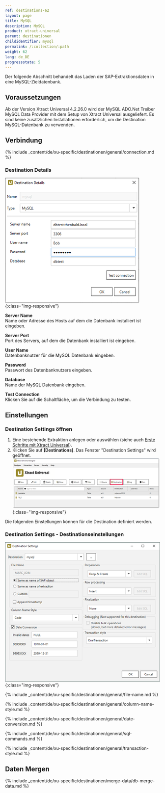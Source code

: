 ```yaml
---
ref: destinations-62
layout: page
title: MySQL
description: MySQL
product: xtract-universal
parent: destinationen
childidentifier: mysql
permalink: /:collection/:path
weight: 62
lang: de_DE
progressstate: 5
---
```


Der folgende Abschnitt behandelt das Laden der SAP-Extraktionsdaten in eine MySQL-Zieldatenbank.  

## Voraussetzungen

Ab der Version Xtract Universal 4.2.26.0 wird der MySQL ADO.Net Treiber MySQL Data Provider mit dem Setup von Xtract Universal ausgeliefert. 
Es sind keine zusätzlichen Installationen erforderlich, um die Destination MySQL-Datenbank zu verwenden.

## Verbindung

{% include _content/de/xu-specific/destinationen/general/connection.md %}	

### Destination Details

![mysql_destination_details](/img/content/mysql_destination_details.png){:class="img-responsive"}

**Server Name** <br>
Name oder Adresse des Hosts auf dem die Datenbank installiert ist eingeben.

**Server Port** <br>
Port des Servers, auf dem die Datenbank installiert ist eingeben.

**User Name** <br>
Datenbanknutzer für die MySQL Datenbank eingeben.

**Password** <br>
Passwort des Datenbanknutzers eingeben.

**Database** <br>
Name der MySQL Datenbank eingeben.

**Test Connection** <br>
Klicken Sie auf die Schaltfläche, um die Verbindung zu testen. 

## Einstellungen

### Destination Settings öffnen

1. Eine bestehende Extraktion anlegen oder auswählen (siehe auch [Erste Schritte mit Xtract Universal](../erste-schritte/eine-neue-extraktion-anlegen)).
2. Klicken Sie auf **[Destinations]**. Das Fenster "Destination Settings" wird geöffnet.
![Destination-settings](/img/content/xu/xu_designer_destination.png){:class="img-responsive"}

Die folgenden Einstellungen können für die Destination definiert werden. 
  
### Destination Settings - Destinationseinstellungen

![ext_spec_set_de_form](/img/content/mysql-configurations.png){:class="img-responsive"}

{% include _content/de/xu-specific/destinationen/general/file-name.md %}

{% include _content/de/xu-specific/destinationen/general/column-name-style.md %}

{% include _content/de/xu-specific/destinationen/general/date-conversion.md %}

{% include _content/de/xu-specific/destinationen/general/sql-commands.md %}

{% include _content/de/xu-specific/destinationen/general/transaction-style.md %}

## Daten Mergen

{% include _content/de/xu-specific/destinationen/merge-data/db-merge-data.md  %}